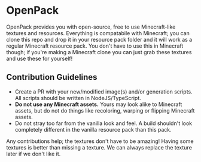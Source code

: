 # OpenPack
OpenPack provides you with open-source, free to use Minecraft-like textures and resources. Everything is compatabile with Minecraft; you can clone this repo and drop it in your resource pack folder and it will work as a regular Minecraft resource pack. You don't have to use this in Minecraft though; if you're making a Minecraft clone you can just grab these textures and use these for yourself!

## Contribution Guidelines
* Create a PR with your new/modified image(s) and/or generation scripts. All scripts should be written in NodeJS/TypeScript. 
* **Do not use any Minecraft assets.** Yours may look alike to Minecraft assets, but do not do things like recoloring, warping or flipping Minecraft assets.
* Do not stray too far from the vanilla look and feel. A build shouldn't look completely different in the vanilla resource pack than this pack.

Any contributions help; the textures don't have to be amazing! Having some textures is better than missing a texture. We can always replace the texture later if we don't like it.